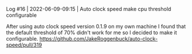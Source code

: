 Log #16 | 2022-06-09-09:15 | Auto clock speed make cpu threshold configurable

After using auto clock speed version 0.1.9 on my own machine I found that the default threshold of 70% didn't work for me so I decided to make it configurable.
https://github.com/JakeRoggenbuck/auto-clock-speed/pull/319
